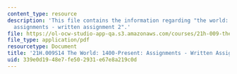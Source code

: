 ```yaml
---
content_type: resource
description: 'This file contains the information regarding "the world: 1400-present:
  assignments - written assignment 2".'
file: https://ol-ocw-studio-app-qa.s3.amazonaws.com/courses/21h-009-the-world-1400-present-spring-2014/339e0d1948e7fe502931e67e8a219c0d_MIT21H_009S14_WrittenAsgn2.pdf
file_type: application/pdf
resourcetype: Document
title: '21H.009S14 The World: 1400-Present: Assignments - Written Assignment 2'
uid: 339e0d19-48e7-fe50-2931-e67e8a219c0d
---
```

